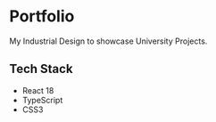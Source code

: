 # Portfolio

My Industrial Design to showcase University Projects.

## Tech Stack

- React 18
- TypeScript
- CSS3
